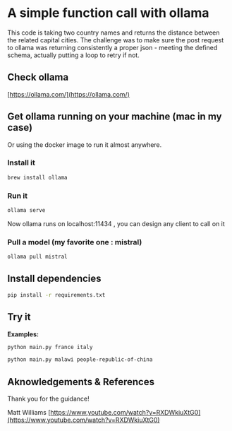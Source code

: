 # A simple function call with ollama

This code is taking two country names and returns the distance between the related capital cities. The challenge was to make sure the post request to ollama was returning consistently a proper json - meeting the defined schema, actually putting a loop to retry if not.

## Check ollama

[https://ollama.com/](https://ollama.com/)

## Get ollama running on your machine (mac in my case)

Or using the docker image to run it almost anywhere.

### Install it

```bash
brew install ollama
```

### Run it

```bash
ollama serve
```

Now ollama runs on localhost:11434 , you can design any client to call on it

### Pull a model (my favorite one : mistral)

```bash
ollama pull mistral
```

## Install dependencies

```bash
pip install -r requirements.txt
```

## Try it

**Examples:**

```bash
python main.py france italy
```

```bash
python main.py malawi people-republic-of-china
```

## Aknowledgements & References

Thank you for the guidance!

Matt Williams [https://www.youtube.com/watch?v=RXDWkiuXtG0](https://www.youtube.com/watch?v=RXDWkiuXtG0)
